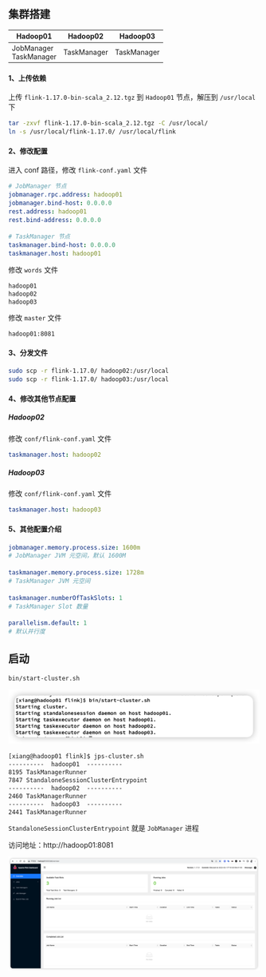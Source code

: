 ## 集群搭建

| Hadoop01                    | Hadoop02    | Hadoop03    |
| --------------------------- | ----------- | ----------- |
| JobManager<br />TaskManager | TaskManager | TaskManager |

#### 1、上传依赖

上传 `flink-1.17.0-bin-scala_2.12.tgz`  到 `Hadoop01` 节点，解压到 `/usr/local` 下

```sh
tar -zxvf flink-1.17.0-bin-scala_2.12.tgz -C /usr/local/
ln -s /usr/local/flink-1.17.0/ /usr/local/flink
```

#### 2、修改配置

进入 conf 路径，修改 `flink-conf.yaml` 文件

```yaml
# JobManager 节点
jobmanager.rpc.address: hadoop01
jobmanager.bind-host: 0.0.0.0
rest.address: hadoop01
rest.bind-address: 0.0.0.0

# TaskManager 节点
taskmanager.bind-host: 0.0.0.0
taskmanager.host: hadoop01
```

修改 `words` 文件

```properties
hadoop01
hadoop02
hadoop03
```

修改 `master` 文件

```properties
hadoop01:8081
```

#### 3、分发文件

```sh
sudo scp -r flink-1.17.0/ hadoop02:/usr/local
sudo scp -r flink-1.17.0/ hadoop03:/usr/local
```

#### 4、修改其他节点配置

##### Hadoop02

修改 `conf/flink-conf.yaml` 文件

```yaml
taskmanager.host: hadoop02
```

##### Hadoop03

修改 `conf/flink-conf.yaml` 文件

```yaml
taskmanager.host: hadoop03
```



#### 5、其他配置介绍

```yaml
jobmanager.memory.process.size: 1600m
# JobManager JVM 元空间，默认 1600M

taskmanager.memory.process.size: 1728m
# TaskManager JVM 元空间

taskmanager.numberOfTaskSlots: 1
# TaskManager Slot 数量

parallelism.default: 1
# 默认并行度
```



## 启动

```sh
bin/start-cluster.sh
```

![image-20231017153642252](images/2%E3%80%81%E9%9B%86%E7%BE%A4%E6%90%AD%E5%BB%BA/image-20231017153642252.png)

```shell
[xiang@hadoop01 flink]$ jps-cluster.sh 
----------  hadoop01  ----------
8195 TaskManagerRunner
7847 StandaloneSessionClusterEntrypoint
----------  hadoop02  ----------
2460 TaskManagerRunner
----------  hadoop03  ----------
2441 TaskManagerRunner
```

`StandaloneSessionClusterEntrypoint` 就是 `JobManager` 进程



访问地址：http://hadoop01:8081

![image-20231017154439155](images/2%E3%80%81%E9%9B%86%E7%BE%A4%E6%90%AD%E5%BB%BA/image-20231017154439155.png)



